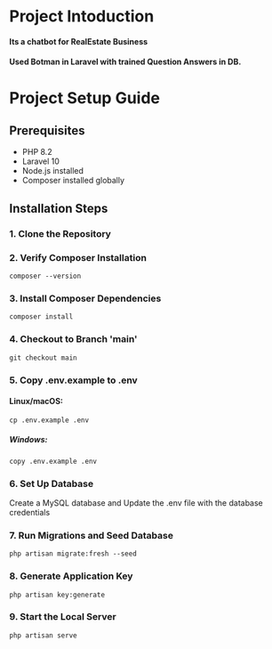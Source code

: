 # **Project Intoduction**
#### Its a chatbot for RealEstate Business
#### Used Botman in Laravel with trained Question Answers in DB.

# **Project Setup Guide**

## **Prerequisites**

- PHP 8.2
- Laravel 10
- Node.js installed
- Composer installed globally

## **Installation Steps**
### 1. Clone the Repository
### 2. Verify Composer Installation
    composer --version

### 3. Install Composer Dependencies
    composer install

### 4. Checkout to Branch 'main'
    git checkout main

### 5. Copy .env.example to .env
#### Linux/macOS:
    cp .env.example .env
##### Windows:
    copy .env.example .env

### 6. Set Up Database
Create a MySQL database and Update the .env file with the database credentials
        
### 7. Run Migrations and Seed Database
    php artisan migrate:fresh --seed
   
### 8. Generate Application Key
    php artisan key:generate
    
### 9. Start the Local Server
    php artisan serve

